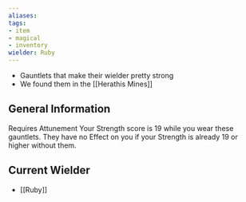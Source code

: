 ```yaml
---
aliases: 
tags:
- item
- magical
- inventory
wielder: Ruby
---
```


- Gauntlets that make their wielder pretty strong 
- We found them in the [[Herathis Mines]]

## General Information
Requires Attunement
Your Strength score is 19 while you wear these gauntlets. They have no Effect on you if your Strength is already 19 or higher without them.

## Current Wielder
- [[Ruby]]


